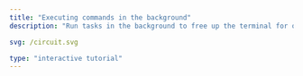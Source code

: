 ```yaml
---
title: "Executing commands in the background"
description: "Run tasks in the background to free up the terminal for other activities."

svg: /circuit.svg

type: "interactive tutorial"
---
```

